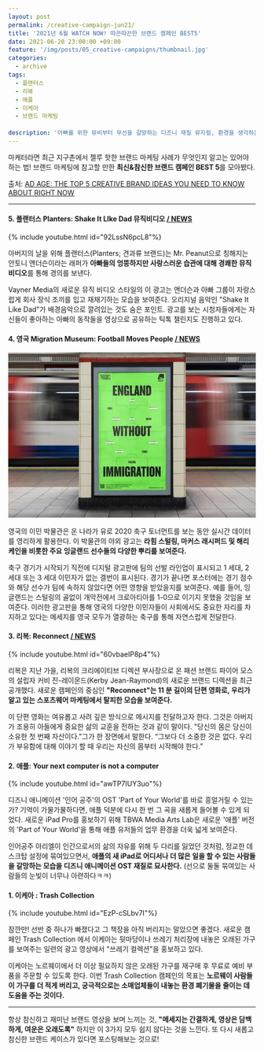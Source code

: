 ```yaml
---
layout: post
permalink: /creative-campaign-jun21/
title: '2021년 6월 WATCH NOW! 따끈따끈한 브랜드 캠페인 BEST5'
date: 2021-06-20 23:00:00 +09:00
feature: '/img/posts/05_creative-campaigns/thumbnail.jpg'
categories:
  - archive
tags:
  - 플랜터스
  - 리복
  - 애플
  - 이케아
  - 브랜드 마케팅

description: '아빠를 위한 뮤비부터 무선을 갈망하는 디즈니 재질 뮤지컬, 환경을 생각하는 가구 브랜드까지'
---
```

마케터라면 최근 지구촌에서 젤루 핫한 브랜드 마케팅 사례가 무엇인지 알고는 있어야 하는 법!
브랜드 마케팅에 참고할 만한 **최신&참신한 브랜드 캠페인 BEST 5**를 모아봤다.

출처: [AD AGE: THE TOP 5 CREATIVE BRAND IDEAS YOU NEED TO KNOW ABOUT RIGHT NOW](https://adage.com/article/special-report-creativity-top-5/watch-top-5-creative-brand-ideas-you-need-know-about-right-now/2344576)

___

#### 5. 플랜터스 Planters: Shake It LIke Dad 뮤직비디오 [/ NEWS](https://www.adweek.com/social-marketing/mr-peanut-anthony-anderson-shake-it-like-dad-for-fathers-day/)

{% include youtube.html id="92LssN6pcL8"%}

아버지의 날을 위해 플랜터스(Planters; 견과류 브랜드)는 Mr. Peanut으로 칭해지는 안토니 앤더슨이라는 래퍼가 **아빠들의 엉뚱하지만 사랑스러운 습관에 대해 경쾌한 뮤직비디오**를 통해 경의를 보낸다.

Vayner Media의 새로운 뮤직 비디오 스타일의 이 광고는 앤더슨과 아빠 그룹이 자랑스럽게 회사 장식 조끼를 입고 재채기하는 모습을 보여준다. 오리지널 음악인 "Shake It Like Dad"가 배경음악으로 깔려있는 것도 숨은 포인트. 광고를 보는 시청자들에게는 자신들이 좋아하는 아빠의 동작들을 영상으로 공유하는 틱톡 챌린지도 진행하고 있다.



#### 4. 영국 Migration Museum: Football Moves People [/ NEWS](https://www.campaignlive.co.uk/article/migration-museum-football-moves-people-wonderhood-studios/1719660)

![지하철광고](/img/posts/05_creative-campaigns/01.jpg)

영국의 이민 박물관은 온 나라가 유로 2020 축구 토너먼트를 보는 동안 실시간 데이터를 영리하게 활용한다. 이 박물관의 야외 광고는 **라힘 스털링, 마커스 래시퍼드 및 해리 케인을 비롯한 주요 잉글랜드 선수들의 다양한 뿌리를 보여준다.**

축구 경기가 시작되기 직전에 디지털 광고판에 팀의 선발 라인업이 표시되고 1 세대, 2 세대 또는 3 세대 이민자가 없는 결번이 ​​표시된다. 경기가 끝나면 포스터에는 경기 점수와 해당 선수가 팀에 속하지 않았다면 어떤 영향을 받았을지를 보여준다. 예를 들어, 잉글랜드는 스털링의 골없이 개막전에서 크로아티아를 1-0으로 이기지 못했을 것임을 보여준다. 이러한 광고판을 통해 영국의 다양한 이민자들이 사회에서도 중요한 자리를 차지하고 있다는 메세지를 영국 모두가 열광하는 축구를 통해 자연스럽게 전달한다.



#### 3. 리복: Reconnect [/ NEWS](https://www.complex.com/style/reebok-new-direction-kerby-jean-raymond)

{% include youtube.html id="60vbaeIP8p4"%}

리복은 지난 가을, 리복의 크리에이티브 디렉션 부사장으로 온 패션 브랜드 파이어 모스의 설립자 커비 진-레이몬드(Kerby Jean-Raymond)의 새로운 브랜드 디렉션을 최근 공개했다. 새로운 캠페인의 중심인 **"Reconnect"는 11 분 길이의 단편 영화로, 우리가 알고 있는 스포츠웨어 마케팅에서 탈피한 모습을 보여준다.**

이 단편 영화는 여유롭고 사려 깊은 방식으로 메시지를 전달하고자 한다. 그것은 아버지가 조용히 아들에게 중요한 삶의 교훈을 전하는 것과 같이 말이다. "당신의 몸은 당신이 소유한 첫 번째 자산이다."그가 한 장면에서 말한다. “그보다 더 소중한 것은 없다. 우리가 부유함에 대해 이야기 할 때 우리는 자신의 몸부터 시작해야 한다.”



#### 2. 애플: Your next computer is not a computer

{% include youtube.html id="awTP7IUY3uo"%}

디즈니 애니메이션 '인어 공주'의 OST 'Part of Your World'를 바로 흥얼거릴 수 있는가? 기억이 가물가물하다면, 애플 덕분에 다시 한 번 그 곡을 새롭게 들어볼 수 있게 되었다. 새로운 iPad Pro를 홍보하기 위해 TBWA Media Arts Lab은 새로운 '애플' 버전의 'Part of Your World'을 통해 애플 유저들의 업무 환경을 더욱 넓게 보여준다.

인어공주 아리엘이 인간으로서의 삶의 자유를 위해 두 다리를 잃었던 것처럼, 정교한 데스크탑 설정에 묶여있으면서, **애플의 새 iPad로 어디서나 더 많은 일을 할 수 있는 사람들을 갈망하는 모습을 디즈니 애니메이션 OST 재질로 묘사한다.** (선으로 둘둘 묶여있는 사람들의 눈빛이 너무나 아련하다ㅋㅋ)



#### 1. 이케아 : Trash Collection

{% include youtube.html id="EzP-cSLbv7I"%}

잠깐만! 선반 중 하나가 빠졌다고 그 책장을 아직 버리지는 말았으면 좋겠다. 새로운 캠페인 Trash Collection 에서 이케아는 뒷마당이나 쓰레기 처리장에 내놓은 오래된 가구를 보여주는 일련의 광고 영상에서 "쓰레기 컬렉션"을 홍보하고 있다.

이케아는 노르웨이에서 더 이상 필요하지 않은 오래된 가구를 재구매 후 무료로 예비 부품을 주문할 수 있도록 한다. 이번 Trash Collection 캠페인의 목표는 **노르웨이 사람들이 가구를 더 적게 버리고, 궁극적으로는 소매업체들이 내놓는 환경 폐기물을 줄이는 데 도움을 주는 것이다.**

___

항상 참신하고 재미난 브랜드 영상을 보며 느끼는 것,
**"메세지는 간결하게, 영상은 담백하게, 여운은 오래도록"**
하지만 이 3가지 모두 쉽지 않다는 것을 느낀다. 또 다시 새롭고 참신한 브랜드 케이스가 있다면 포스팅해보는 것으로!
